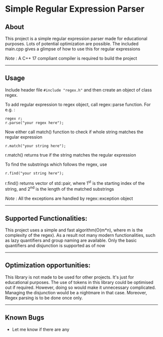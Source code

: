 # Simple Regular Expression Parser

## About
This project is a simple regular expression parser made for educational purposes. Lots of potential optimization are possible. The included main.cpp gives a glimpse of how to use this for regular expressions

*Note* : A C++ 17 compliant compiler is required to build the project

---
## Usage
Include header file
`#include "regex.h"`
and then create an object of class regex.

To add regular expression to regex object,
call regex::parse function. For e.g. :
```
regex r;
r.parse("your regex here");
```
Now either call match() function to check if whole string matches the regular expression
```
r.match("your string here");
```
r.match() returns true if the string matches the regular expression

To find the substrings which follows the regex, use
```
r.find("your string here");
```
r.find() returns vector of std::pair, where 1<sup>st</sup> is the starting index of the string, and 2<sup>nd</sup> is the length of the matched substrings

*Note* : All the exceptions are handled by regex::exception object

---
## Supported Functionalities:   

This project uses a simple and fast algorithm(O(m*n), where m is the complexity of the regex). As a result not many modern functionalities, such as lazy quantifiers and group naming are available. Only the basic quantifiers and disjunction is supported as of now

---
## Optimization opportunities:

This library is not made to be used for other projects. It's just for educational purposes. The use of tokens in this library could be optimised out if required. However, doing so would make it unnecessary complicated. Managing the disjunction would be a nightmare in that case. Moreover, Regex parsing is to be done once only.

---
## Known Bugs
* Let me know if there are any
